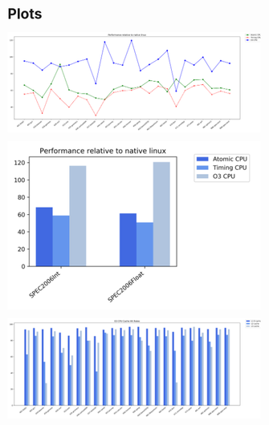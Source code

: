 # Plots
![Performance relative to KVM](perf_all_benchs.png )

![Performance relative to KVM](Performance_relative_to_native_linux.png )

![Cache performance of O3 CPU](O3_CPU_Cache_Hit_Rates.png )
